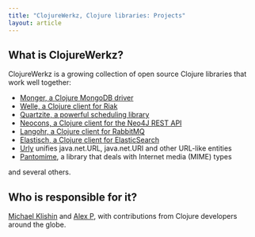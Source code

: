 ```yaml
---
title: "ClojureWerkz, Clojure libraries: Projects"
layout: article
---
```



## What is ClojureWerkz?

ClojureWerkz is a growing collection of open source Clojure libraries that work well together:

* [Monger, a Clojure MongoDB driver](https://github.com/michaelklishin/monger)
* [Welle, a Clojure client for Riak](https://github.com/michaelklishin/welle)
* [Quartzite, a powerful scheduling library](https://github.com/michaelklishin/quartzite)
* [Neocons, a Clojure client for the Neo4J REST API](https://github.com/michaelklishin/neocons)
* [Langohr, a Clojure client for RabbitMQ](https://github.com/michaelklishin/langohr)
* [Elastisch, a Clojure client for ElasticSearch](https://github.com/clojurewerkz/elastisch)
* [Urly](https://github.com/michaelklishin/urly) unifies java.net.URL, java.net.URI and other URL-like entities
* [Pantomime](https://github.com/michaelklishin/pantomime), a library that deals with Internet media (MIME) types

and several others.


## Who is responsible for it?

[Michael Klishin](http://twitter.com/michaelklishin) and [Alex P](http://twitter.com/ifesdjeen), with contributions
from Clojure developers around the globe.

